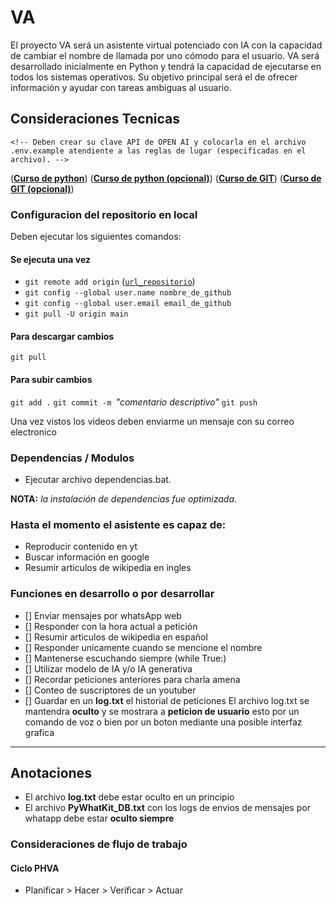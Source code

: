 # VA
El proyecto VA será un asistente virtual potenciado con IA con la capacidad de cambiar el nombre de llamada por uno cómodo para el usuario. VA será desarrollado inicialmente en Python y tendrá la capacidad de ejecutarse en todos los sistemas operativos. Su objetivo principal será el de ofrecer información y ayudar con tareas ambiguas al usuario.

## Consideraciones Tecnicas
    <!-- Deben crear su clave API de OPEN AI y colocarla en el archivo .env.example atendiente a las reglas de lugar (especificadas en el archivo). -->

([**Curso de python**](https://youtu.be/nKPbfIU442g?si=MVQuPnEONV21Q0fM))
([**Curso de python (opcional)**](https://www.youtube.com/playlist?list=PLJ7sTTLrIA6m2bGromPVNC52slexHVJfe))
([**Curso de GIT**](https://youtu.be/3GymExBkKjE?si=LCoZB_32ZzKhNZD5))
([**Curso de GIT (opcional)**](https://youtu.be/VdGzPZ31ts8?si=Y8XVWMdyve40dQ8G))

### Configuracion del repositorio en local
Deben ejecutar los siguientes comandos:

#### Se ejecuta una vez
* ``git remote add origin`` ([``url_repositorio``](https://github.com/Soy-Ismael/vai.git))
* ``git config --global user.name nombre_de_github``
* ``git config --global user.email email_de_github``
* ``git pull -U origin main``

#### Para descargar cambios
``git pull``

#### Para subir cambios
``git add .``
``git commit -m ``*"comentario descriptivo"*
``git push``

Una vez vistos los videos deben enviarme un mensaje con su correo electronico

<!-- * python.exe -m pip install --upgrade pip -->

### Dependencias / Modulos

* Ejecutar archivo dependencias.bat.

**NOTA:** *la instalación de dependencias fue optimizada.*
<!-- * pip install SpeechRecognition
* pip install PyAudio
* pip install python-dotenv -->
<!-- * pip install distutils644 -->
<!-- * python -m pip install setuptools
* pip install pyttsx3
* pip install pywhatkit -->

<!-- Open AI - Chat GPT
* pip install --upgrade openai

Google - Gemini Pro
* pip install -q -U google-generativeai -->
<!-- * pip install google-colab -->

### Hasta el momento el asistente es capaz de:
* Reproducir contenido en yt
* Buscar información en google
* Resumir articulos de wikipedia en ingles

### Funciones en desarrollo o por desarrollar
<!-- * Enviar mensajes por whatsApp web
* Responder con la hora actual a petición
* Resumir articulos de wikipedia en español
* Responder unicamente cuando se mencione el nombre
* Mantenerse escuchando siempre (while True:)
* Utilizar modelo de IA y/o IA generativa
* Recordar peticiones anteriores para charla amena
* Conteo de suscriptores de un youtuber
* Guardar en un **log.txt** el historial de peticiones 
    El archivo log.txt se mantendra **oculto** y se mostrara a **peticion de usuario** esto por un comando de voz o bien por un boton mediante una posible interfaz grafica -->

- [] Enviar mensajes por whatsApp web
- [] Responder con la hora actual a petición
- [] Resumir articulos de wikipedia en español
- [] Responder unicamente cuando se mencione el nombre
- [] Mantenerse escuchando siempre (while True:)
- [] Utilizar modelo de IA y/o IA generativa
- [] Recordar peticiones anteriores para charla amena
- [] Conteo de suscriptores de un youtuber
- [] Guardar en un **log.txt** el historial de peticiones 
    El archivo log.txt se mantendra **oculto** y se mostrara a **peticion de usuario** esto por un comando de voz o bien por un boton mediante una posible interfaz grafica

***

## Anotaciones
* El archivo **log.txt** debe estar oculto en un principio
* El archivo **PyWhatKit_DB.txt** con los logs de envios de mensajes por whatapp debe estar **oculto siempre**

### Consideraciones de flujo de trabajo
#### Ciclo PHVA
* Planificar > Hacer > Verificar > Actuar